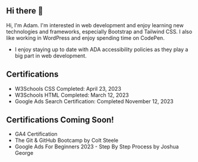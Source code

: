 ## Hi there 👋

Hi, I'm Adam. I'm interested in web development and enjoy learning new technologies and frameworks, especially Bootstrap and Tailwind CSS. I also like working in WordPress and enjoy spending time on CodePen.

- I enjoy staying up to date with ADA accessibility policies as they play a big part in web development.

## Certifications
- W3Schools CSS Completed: April 23, 2023
- W3Schools HTML Completed: March 12, 2023
- Google Ads Search Certification: Completed November 12, 2023
  
## Certifications Coming Soon!
- GA4 Certification 
- The Git & GitHub Bootcamp by Colt Steele
- Google Ads For Beginners 2023 - Step By Step Process by Joshua George




